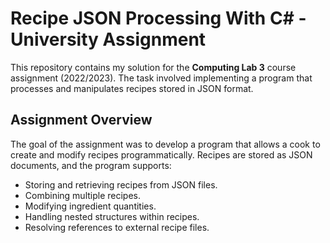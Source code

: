 # Recipe JSON Processing With C# - University Assignment

This repository contains my solution for the **Computing Lab 3** course assignment (2022/2023). The task involved implementing a program that processes and manipulates recipes stored in JSON format.

## Assignment Overview
The goal of the assignment was to develop a program that allows a cook to create and modify recipes programmatically. Recipes are stored as JSON documents, and the program supports:

- Storing and retrieving recipes from JSON files.
- Combining multiple recipes.
- Modifying ingredient quantities.
- Handling nested structures within recipes.
- Resolving references to external recipe files.
